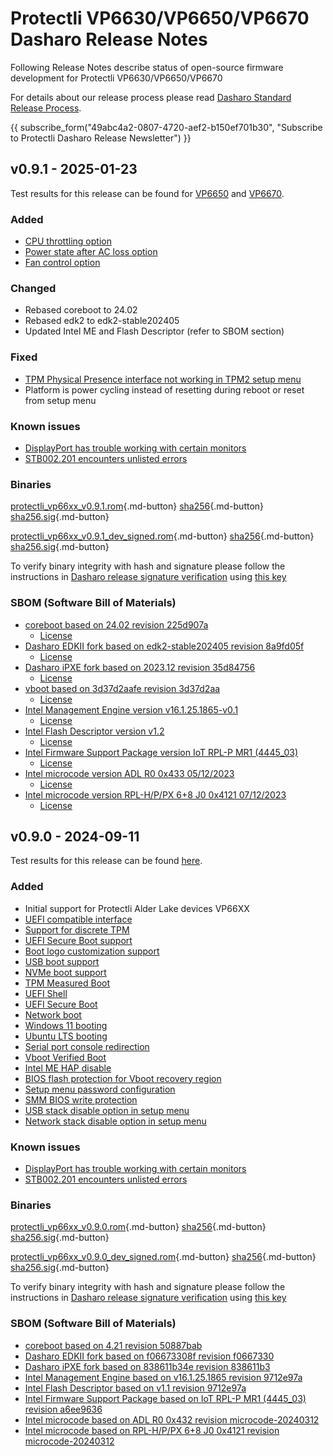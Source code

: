 # Protectli VP6630/VP6650/VP6670 Dasharo Release Notes

Following Release Notes describe status of open-source firmware development
for Protectli VP6630/VP6650/VP6670

For details about our release process please read
[Dasharo Standard Release Process](../../dev-proc/standard-release-process.md).

{{ subscribe_form("49abc4a2-0807-4720-aef2-b150ef701b30",
"Subscribe to Protectli Dasharo Release Newsletter") }}

## v0.9.1 - 2025-01-23

Test results for this release can be found for [VP6650](https://github.com/Dasharo/osfv-results/blob/main/boards/Protectli/VP66xx/VP6650_v0.9.1_results.csv)
and [VP6670](https://github.com/Dasharo/osfv-results/blob/main/boards/Protectli/VP66xx/VP6670_v0.9.1_results.csv).

### Added

- [CPU throttling option](https://docs.dasharo.com/dasharo-menu-docs/dasharo-system-features/#power-management-options)
- [Power state after AC loss option](https://docs.dasharo.com/dasharo-menu-docs/dasharo-system-features/#power-management-options)
- [Fan control option](https://docs.dasharo.com/dasharo-menu-docs/dasharo-system-features/#power-management-options)

### Changed

- Rebased coreboot to 24.02
- Rebased edk2 to edk2-stable202405
- Updated Intel ME and Flash Descriptor (refer to SBOM section)

### Fixed

- [TPM Physical Presence interface not working in TPM2 setup menu](https://github.com/Dasharo/dasharo-issues/issues/521)
- Platform is power cycling instead of resetting during reboot or reset from
  setup menu

### Known issues

- [DisplayPort has trouble working with certain monitors](https://github.com/Dasharo/dasharo-issues/issues/1015)
- [STB002.201 encounters unlisted errors](https://github.com/Dasharo/dasharo-issues/issues/1013)

### Binaries

[protectli_vp66xx_v0.9.1.rom][protectli_vp66xx_v0.9.1.rom_file]{.md-button}
[sha256][protectli_vp66xx_v0.9.1.rom_hash]{.md-button}
[sha256.sig][protectli_vp66xx_v0.9.1.rom_sig]{.md-button}

[protectli_vp66xx_v0.9.1_dev_signed.rom][protectli_vp66xx_v0.9.1_dev_signed.rom_file]{.md-button}
[sha256][protectli_vp66xx_v0.9.1_dev_signed.rom_hash]{.md-button}
[sha256.sig][protectli_vp66xx_v0.9.1_dev_signed.rom_sig]{.md-button}

To verify binary integrity with hash and signature please follow the
instructions in [Dasharo release signature verification](/guides/signature-verification)
using [this key](https://raw.githubusercontent.com/3mdeb/3mdeb-secpack/master/dasharo/dasharo-open-source-firmware-engineering-release-signing-key.asc)

### SBOM (Software Bill of Materials)

- [coreboot based on 24.02 revision 225d907a](https://github.com/Dasharo/coreboot/tree/225d907a)
    + [License](https://github.com/Dasharo/coreboot/blob/225d907a/COPYING)
- [Dasharo EDKII fork based on edk2-stable202405 revision 8a9fd05f](https://github.com/Dasharo/edk2/tree/8a9fd05f)
    + [License](https://github.com/Dasharo/edk2/blob/8a9fd05f/License.txt)
- [Dasharo iPXE fork based on 2023.12 revision 35d84756](https://github.com/Dasharo/ipxe/tree/35d84756)
    + [License](https://github.com/Dasharo/ipxe/blob/35d84756/COPYING.GPLv2)
- [vboot based on 3d37d2aafe revision 3d37d2aa](https://chromium.googlesource.com/chromiumos/platform/vboot_reference/+/3d37d2aa/)
    + [License](https://chromium.googlesource.com/chromiumos/platform/vboot_reference/+/3d37d2aa/LICENSE)
- [Intel Management Engine version v16.1.25.1865-v0.1](https://github.com/Dasharo/dasharo-blobs/blob/cc9465c1/protectli/vault_adl_p/)
    + [License](https://github.com/Dasharo/dasharo-blobs/blob/cc9465c1/licenses/pv%20intel%20obl%20software%20license%20agreement%2011.2.2017.pdf)
- [Intel Flash Descriptor version v1.2](https://github.com/Dasharo/dasharo-blobs/blob/cc9465c1/protectli/vault_adl_p/)
    + [License](https://github.com/Dasharo/dasharo-blobs/blob/cc9465c1/licenses/pv%20intel%20obl%20software%20license%20agreement%2011.2.2017.pdf)
- [Intel Firmware Support Package version IoT RPL-P MR1 (4445_03)](https://github.com/intel/FSP/commits/3819544e/RaptorLakeFspBinPkg/IoT/RaptorLakeP)
    + [License](https://github.com/intel/FSP/blob/3819544e/FSP_License.pdf)
- [Intel microcode version ADL R0 0x433 05/12/2023](https://github.com/intel/Intel-Linux-Processor-Microcode-Data-Files/tree/microcode-20240531/intel-ucode/06-9a-04)
    + [License](https://github.com/intel/Intel-Linux-Processor-Microcode-Data-Files/blob/microcode-20240531/license)
- [Intel microcode version RPL-H/P/PX 6+8 J0 0x4121 07/12/2023](https://github.com/intel/Intel-Linux-Processor-Microcode-Data-Files/tree/microcode-20240531/intel-ucode/06-ba-02)
    + [License](https://github.com/intel/Intel-Linux-Processor-Microcode-Data-Files/blob/microcode-20240531/license)

## v0.9.0 - 2024-09-11

Test results for this release can be found
[here](https://github.com/Dasharo/osfv-results/blob/main/boards/Protectli/VP66xx/v0.9.0-results.csv).

### Added

- Initial support for Protectli Alder Lake devices VP66XX
- [UEFI compatible interface](https://docs.dasharo.com/unified-test-documentation/dasharo-compatibility/30M-uefi-compatible-interface/)
- [Support for discrete TPM](https://docs.dasharo.com/unified-test-documentation/dasharo-security/200-tpm-support/)
- [UEFI Secure Boot support](https://docs.dasharo.com/unified-test-documentation/dasharo-security/206-secure-boot/)
- [Boot logo customization support](https://docs.dasharo.com/unified-test-documentation/dasharo-compatibility/328-logo-customization-functionality/)
- [USB boot support](https://docs.dasharo.com/unified-test-documentation/dasharo-compatibility/31N-usb-boot/)
- [NVMe boot support](https://docs.dasharo.com/unified-test-documentation/dasharo-compatibility/312-nvme-support/)
- [TPM Measured Boot](https://docs.dasharo.com/unified-test-documentation/dasharo-security/203-measured-boot/)
- [UEFI Shell](https://docs.dasharo.com/unified-test-documentation/dasharo-compatibility/30P-uefi-shell/)
- [UEFI Secure Boot](https://docs.dasharo.com/unified-test-documentation/dasharo-security/206-secure-boot/)
- [Network boot](https://docs.dasharo.com/unified-test-documentation/dasharo-compatibility/315b-netboot-utilities/)
- [Windows 11 booting](https://docs.dasharo.com/unified-test-documentation/dasharo-compatibility/31A-windows-booting/)
- [Ubuntu LTS booting](https://docs.dasharo.com/unified-test-documentation/dasharo-compatibility/308-debian-stable-and-ubuntu-lts-support/)
- [Serial port console redirection](https://docs.dasharo.com/unified-test-documentation/dasharo-compatibility/31G-ec-and-superio/#sio004001-serial-port-in-firmware)
- [Vboot Verified Boot](https://docs.dasharo.com/guides/vboot-signing/)
- [Intel ME HAP disable](https://docs.dasharo.com/unified-test-documentation/dasharo-security/20F-me-neuter/)
- [BIOS flash protection for Vboot recovery region](https://docs.dasharo.com/unified-test-documentation/dasharo-security/20J-bios-lock-support/)
- [Setup menu password configuration](https://docs.dasharo.com/dasharo-menu-docs/overview/#dasharo-menu-guides)
- [SMM BIOS write protection](https://docs.dasharo.com/dasharo-menu-docs/dasharo-system-features/#dasharo-security-options)
- [USB stack disable option in setup menu](https://docs.dasharo.com/dasharo-menu-docs/dasharo-system-features/#usb-configuration)
- [Network stack disable option in setup menu](https://docs.dasharo.com/dasharo-menu-docs/dasharo-system-features/#networking-options)

### Known issues

- [DisplayPort has trouble working with certain monitors](https://github.com/Dasharo/dasharo-issues/issues/1015)
- [STB002.201 encounters unlisted errors](https://github.com/Dasharo/dasharo-issues/issues/1013)

### Binaries

[protectli_vp66xx_v0.9.0.rom][protectli_vp66xx_v0.9.0.rom_file]{.md-button}
[sha256][protectli_vp66xx_v0.9.0.rom_hash]{.md-button}
[sha256.sig][protectli_vp66xx_v0.9.0.rom_sig]{.md-button}

[protectli_vp66xx_v0.9.0_dev_signed.rom][protectli_vp66xx_v0.9.0_dev_signed.rom_file]{.md-button}
[sha256][protectli_vp66xx_v0.9.0_dev_signed.rom_hash]{.md-button}
[sha256.sig][protectli_vp66xx_v0.9.0_dev_signed.rom_sig]{.md-button}

To verify binary integrity with hash and signature please follow the
instructions in [Dasharo release signature verification](../../guides/signature-verification.md)
using [this key](https://raw.githubusercontent.com/3mdeb/3mdeb-secpack/master/dasharo/dasharo-open-source-firmware-engineering-release-signing-key.asc)

### SBOM (Software Bill of Materials)

- [coreboot based on 4.21 revision 50887bab](https://github.com/Dasharo/coreboot/tree/50887bab)
- [Dasharo EDKII fork based on f06673308f revision f0667330](https://github.com/Dasharo/edk2/tree/f0667330)
- [Dasharo iPXE fork based on 838611b34e revision 838611b3](https://github.com/Dasharo/ipxe/tree/838611b3)
- [Intel Management Engine based on v16.1.25.1865 revision 9712e97a](https://github.com/Dasharo/dasharo-blobs/blob/9712e97a/protectli/vault_adl_p/)
- [Intel Flash Descriptor based on v1.1 revision 9712e97a](https://github.com/Dasharo/dasharo-blobs/blob/9712e97a/protectli/vault_adl_p/)
- [Intel Firmware Support Package based on IoT RPL-P MR1 (4445_03) revision a6ee9636](https://github.com/intel/FSP/commits/a6ee9636/RaptorLakeFspBinPkg/IoT/RaptorLakeP)
- [Intel microcode based on ADL R0 0x432 revision microcode-20240312](https://github.com/intel/Intel-Linux-Processor-Microcode-Data-Files/tree/microcode-20240312/intel-ucode/06-9a-04)
- [Intel microcode based on RPL-H/P/PX 6+8 J0 0x4121 revision microcode-20240312](https://github.com/intel/Intel-Linux-Processor-Microcode-Data-Files/tree/microcode-20240312/intel-ucode/06-ba-02)

[protectli_vp66xx_v0.9.1.rom_file]: https://dl.3mdeb.com/open-source-firmware/Dasharo/protectli_vault_adl/v0.9.1/protectli_vp66xx_v0.9.1.rom
[protectli_vp66xx_v0.9.1.rom_hash]: https://dl.3mdeb.com/open-source-firmware/Dasharo/protectli_vault_adl/v0.9.1/protectli_vp66xx_v0.9.1.rom.sha256
[protectli_vp66xx_v0.9.1.rom_sig]: https://dl.3mdeb.com/open-source-firmware/Dasharo/protectli_vault_adl/v0.9.1/protectli_vp66xx_v0.9.1.rom.sha256.sig
[protectli_vp66xx_v0.9.1_dev_signed.rom_file]: https://dl.3mdeb.com/open-source-firmware/Dasharo/protectli_vault_adl/v0.9.1/protectli_vp66xx_v0.9.1_dev_signed.rom
[protectli_vp66xx_v0.9.1_dev_signed.rom_hash]: https://dl.3mdeb.com/open-source-firmware/Dasharo/protectli_vault_adl/v0.9.1/protectli_vp66xx_v0.9.1_dev_signed.rom.sha256
[protectli_vp66xx_v0.9.1_dev_signed.rom_sig]: https://dl.3mdeb.com/open-source-firmware/Dasharo/protectli_vault_adl/v0.9.1/protectli_vp66xx_v0.9.1_dev_signed.rom.sha256.sig
[protectli_vp66xx_v0.9.0.rom_file]: https://dl.3mdeb.com/open-source-firmware/Dasharo/protectli_vault_adl/v0.9.0/protectli_vp66xx_v0.9.0.rom
[protectli_vp66xx_v0.9.0.rom_hash]: https://dl.3mdeb.com/open-source-firmware/Dasharo/protectli_vault_adl/v0.9.0/protectli_vp66xx_v0.9.0.rom.sha256
[protectli_vp66xx_v0.9.0.rom_sig]: https://dl.3mdeb.com/open-source-firmware/Dasharo/protectli_vault_adl/v0.9.0/protectli_vp66xx_v0.9.0.rom.sha256.sig
[protectli_vp66xx_v0.9.0_dev_signed.rom_file]: https://dl.3mdeb.com/open-source-firmware/Dasharo/protectli_vault_adl/v0.9.0/protectli_vp66xx_v0.9.0_dev_signed.rom
[protectli_vp66xx_v0.9.0_dev_signed.rom_hash]: https://dl.3mdeb.com/open-source-firmware/Dasharo/protectli_vault_adl/v0.9.0/protectli_vp66xx_v0.9.0_dev_signed.rom.sha256
[protectli_vp66xx_v0.9.0_dev_signed.rom_sig]: https://dl.3mdeb.com/open-source-firmware/Dasharo/protectli_vault_adl/v0.9.0/protectli_vp66xx_v0.9.0_dev_signed.rom.sha256.sig
